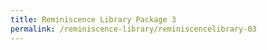 ```yaml
---
title: Reminiscence Library Package 3
permalink: /reminiscence-library/reminiscencelibrary-03
---
```

